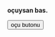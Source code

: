 <!DOCTYPE html>
<html>
  
<head>
  
   <title> HOŞGELDİNİZ OÇLARI </title>

 


</head>

<body>

 <p><strong> oçuysan bas.</strong> </p>

 <button class="button1" type="button" onclick="alert('Annen elimde oç')">oçu butonu</button>

</body>

</html>


